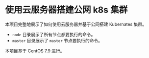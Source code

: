 # 使用云服务器搭建公网 k8s 集群

本项目完整地展示了如何使用云服务器并基于公网搭建 Kubernates 集群。

* `node` 目录展示了所有节点都要执行的命令。
* `master` 目录展示了 `master` 节点要执行的命令。

本项目基于 CentOS 7.9 进行。